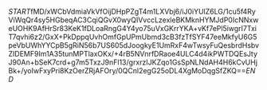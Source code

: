 $START$fMD/xWCbVdmiaVkVfOijDHpPZgT4m1LXVbj6/iJ0iYUlZ6LG/1cu5f4RyViWqQr4sy5HGbeqAC3CqiQGvX0wyQIVvccLzexleBKMknHYMJdP0IcNNxweUOHK9AfHrSr83KeK1fDLoaRngG4Y4yo75uVxGKrrYKA+vKf7ePl5iwgrI7TxiT7qvhi6z2/GxX+PkDppqUvhOmfGpUPmUbmd3cB3fzTfSYF47eeMkfyU6G5peVbUWhYYCpB5gRiN56b7US605dJoogkyE1UmRxF4wTwsyFuQesbrdHsbvZIDEMF9Im1A35tunMPTlaxOKx/+4rB5NVnrfDRaoe4ULC4d4ikPWTDQEsJtyJ90An+bSeK7crd+g7m5TxzJ9nFl13/grxrzIJKZqo1GsSpNLNdAH4H6kCvUHjBk+/yoIwFxyPri8KzOerZRjAFOry/0QCnl2egG25oDL4XgMoDqgSfZKQ==$END$